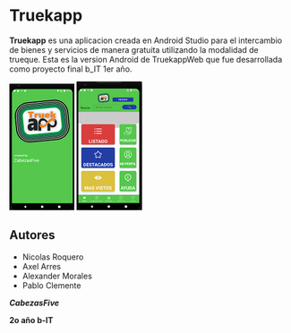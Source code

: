 # Truekapp
**Truekapp** es una aplicacion creada en Android Studio para el intercambio de bienes y servicios de manera gratuita utilizando la modalidad de trueque.
Esta es la version Android de TruekappWeb que fue desarrollada como proyecto final b_IT 1er año. 

![image](https://github.com/CabezasFive/Truekapp/blob/master/Captura00.PNG)
![image](https://github.com/CabezasFive/Truekapp/blob/master/Captura01.PNG)

## Autores
- Nicolas Roquero
- Axel Arres
- Alexander Morales
- Pablo Clemente

***CabezasFive***

**2o año b-IT**

